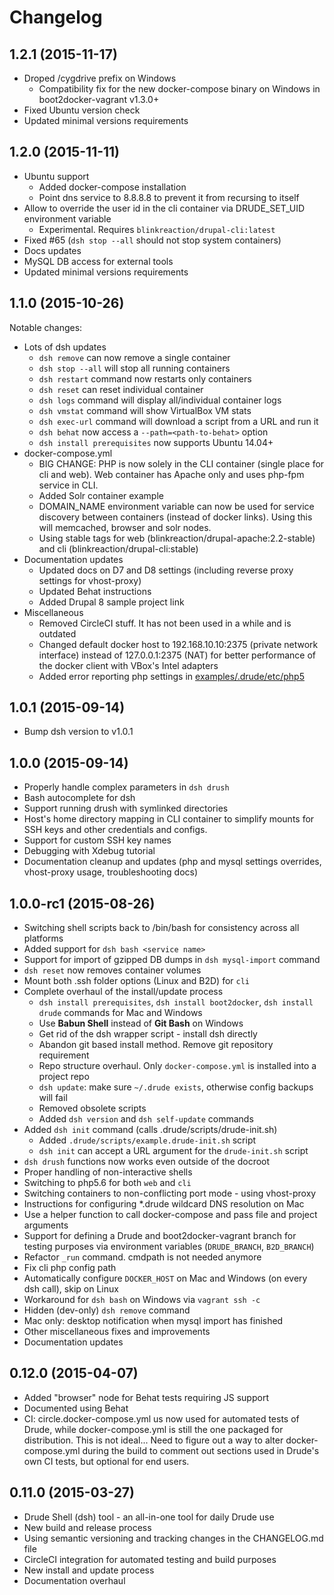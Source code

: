 # Changelog

## 1.2.1 (2015-11-17)

- Droped /cygdrive prefix on Windows
  - Compatibility fix for the new docker-compose binary on Windows in boot2docker-vagrant v1.3.0+
- Fixed Ubuntu version check
- Updated minimal versions requirements

## 1.2.0 (2015-11-11)

- Ubuntu support
  - Added docker-compose installation
  - Point dns service to 8.8.8.8 to prevent it from recursing to itself
- Allow to override the user id in the cli container via DRUDE_SET_UID environment variable
  - Experimental. Requires `blinkreaction/drupal-cli:latest`
- Fixed #65 (`dsh stop --all` should not stop system containers)
- Docs updates
 - MySQL DB access for external tools
 - Updated minimal versions requirements

## 1.1.0 (2015-10-26)

Notable changes:

- Lots of dsh updates
  - `dsh remove` can now remove a single container
  - `dsh stop --all` will stop all running containers
  - `dsh restart` command now restarts only containers
  - `dsh reset` can reset individual container
  - `dsh logs` command will display all/individual container logs
  - `dsh vmstat` command will show VirtualBox VM stats
  - `dsh exec-url` command will download a script from a URL and run it
  - `dsh behat` now access a `--path=<path-to-behat>` option
  - `dsh install prerequisites` now supports Ubuntu 14.04+
- docker-compose.yml
  - BIG CHANGE: PHP is now solely in the CLI container (single place for cli and web). Web container has Apache only and uses php-fpm service in CLI.
  - Added Solr container example
  - DOMAIN_NAME environment variable can now be used for service discovery between containers (instead of docker links). Using this will memcached, browser and solr nodes.
  - Using stable tags for web (blinkreaction/drupal-apache:2.2-stable) and cli (blinkreaction/drupal-cli:stable)
- Documentation updates
  - Updated docs on D7 and D8 settings (including reverse proxy settings for vhost-proxy)
  - Updated Behat instructions
  - Added Drupal 8 sample project link
- Miscellaneous
  - Removed CircleCI stuff. It has not been used in a while and is outdated
  - Changed default docker host to 192.168.10.10:2375 (private network interface) instead of 127.0.0.1:2375 (NAT) for better performance of the docker client with VBox's Intel adapters
  - Added error reporting php settings in [examples/.drude/etc/php5](examples/.drude/etc/php5)

## 1.0.1 (2015-09-14)

- Bump dsh version to v1.0.1

## 1.0.0 (2015-09-14)

- Properly handle complex parameters in `dsh drush`
- Bash autocomplete for dsh
- Support running drush with symlinked directories
- Host's home directory mapping in CLI container to simplify mounts for SSH keys and other credentials and configs.
- Support for custom SSH key names
- Debugging with Xdebug tutorial
- Documentation cleanup and updates (php and mysql settings overrides, vhost-proxy usage, troubleshooting docs)

## 1.0.0-rc1 (2015-08-26)

- Switching shell scripts back to /bin/bash for consistency across all platforms
- Added support for `dsh bash <service name>`
- Support for import of gzipped DB dumps in `dsh mysql-import` command
- `dsh reset` now removes container volumes
- Mount both .ssh folder options (Linux and B2D) for `cli`
- Complete overhaul of the install/update process
  - `dsh install prerequisites`, `dsh install boot2docker`, `dsh install drude` commands for Mac and Windows
  - Use **Babun Shell** instead of **Git Bash** on Windows
  - Get rid of the dsh wrapper script - install dsh directly
  - Abandon git based install method. Remove git repository requirement
  - Repo structure overhaul. Only `docker-compose.yml` is installed into a project repo
  - `dsh update`: make sure `~/.drude exists`, otherwise config backups will fail
  - Removed obsolete scripts
  - Added `dsh version` and `dsh self-update` commands
- Added `dsh init` command (calls .drude/scripts/drude-init.sh)
  - Added `.drude/scripts/example.drude-init.sh` script
  - `dsh init` can accept a URL argument for the `drude-init.sh` script
- `dsh drush` functions now works even outside of the docroot
- Proper handling of non-interactive shells
- Switching to php5.6 for both `web` and `cli`
- Switching containers to non-conflicting port mode - using vhost-proxy
- Instructions for configuring *.drude wildcard DNS resolution on Mac
- Use a helper function to call docker-compose and pass file and project arguments
- Support for defining a Drude and boot2docker-vagrant branch for testing purposes via environment variables (`DRUDE_BRANCH`, `B2D_BRANCH`)
- Refactor `_run` command. cmdpath is not needed anymore
- Fix cli php config path
- Automatically configure `DOCKER_HOST` on Mac and Windows (on every dsh call), skip on Linux
- Workaround for `dsh bash` on Windows via `vagrant ssh -c`
- Hidden (dev-only) `dsh remove` command
- Mac only: desktop notification when mysql import has finished
- Other miscellaneous fixes and improvements
- Documentation updates

## 0.12.0 (2015-04-07)

- Added "browser" node for Behat tests requiring JS support
- Documented using Behat
- CI: circle.docker-compose.yml us now used for automated tests of Drude, while docker-compose.yml is still the one packaged for distribution. This is not ideal... Need to figure out a way to alter docker-compose.yml during the build to comment out sections used in Drude's own CI tests, but optional for end users.

## 0.11.0 (2015-03-27)

- Drude Shell (dsh) tool - an all-in-one tool for daily Drude use
- New build and release process
- Using semantic versioning and tracking changes in the CHANGELOG.md file
- CircleCI integration for automated testing and build purposes
- New install and update process
- Documentation overhaul
